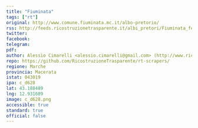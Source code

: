 ```yaml
---
title: "Fiuminata"
tags: ["rt"]
original: http://www.comune.fiuminata.mc.it/albo-pretorio/
rss: http://feeds.ricostruzionetrasparente.it/albi_pretori/Fiuminata_feed.xml
twitter: 
facebook: 
telegram: 
pdf: 
author: Alessio Cimarelli <alessio.cimarelli@gmail.com> (http://www.ricostruzionetrasparente.it)
repo: https://github.com/RicostruzioneTrasparente/rt-scrapers/
regione: Marche
provincia: Macerata
istat: 043019
ipa: c_d628
lat: 43.188489
lng: 12.931689
image: c_d628.png
accessible: true
standard: true
official: false
---
```

